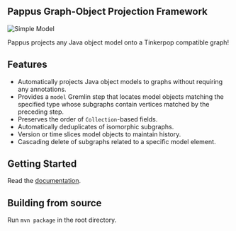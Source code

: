 Pappus Graph-Object Projection Framework
----------------------------------------

![Simple Model](https://github.com/jkschneider/pappus-graph-projection/wiki/img/projection.jpg)

Pappus projects any Java object model onto a Tinkerpop compatible graph!

Features
--------

* Automatically projects Java object models to graphs without requiring any annotations.
* Provides a `model` Gremlin step that locates model objects matching the specified type whose subgraphs contain vertices matched by the preceding step.
* Preserves the order of `Collection`-based fields.
* Automatically deduplicates of isomorphic subgraphs.
* Version or time slices model objects to maintain history.
* Cascading delete of subgraphs related to a specific model element.


Getting Started
---------------

Read the [documentation](https://github.com/jkschneider/pappus-graph-projection/wiki).

Building from source
--------------------

Run `mvn package` in the root directory.